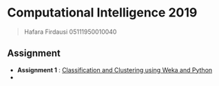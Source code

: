 # Computational Intelligence 2019

> Hafara Firdausi
> 05111950010040

## Assignment
* **Assignment 1** : [Classification and Clustering using Weka and Python](/assignment-1)
* 